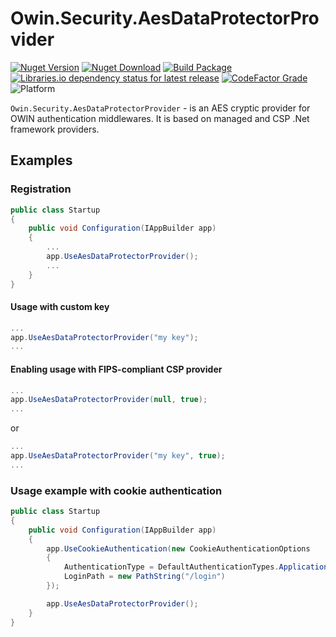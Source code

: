 # Owin.Security.AesDataProtectorProvider

[![Nuget Version](https://img.shields.io/nuget/v/Owin.Security.AesDataProtectorProvider)](https://www.nuget.org/packages/Owin.Security.AesDataProtectorProvider)
[![Nuget Download](https://img.shields.io/nuget/dt/Owin.Security.AesDataProtectorProvider)](https://www.nuget.org/packages/Owin.Security.AesDataProtectorProvider)
[![Build Package](https://github.com/i4004/Owin.Security.AesDataProtectorProvider/actions/workflows/build.yml/badge.svg)](https://github.com/i4004/Owin.Security.AesDataProtectorProvider/actions/workflows/build.yml)[![Libraries.io dependency status for latest release](https://img.shields.io/librariesio/release/nuget/Owin.Security.AesDataProtectorProvider)](https://libraries.io/nuget/Owin.Security.AesDataProtectorProvider)
[![CodeFactor Grade](https://img.shields.io/codefactor/grade/github/i4004/Owin.Security.AesDataProtectorProvider)](https://www.codefactor.io/repository/github/i4004/Owin.Security.AesDataProtectorProvider)
![Platform](https://img.shields.io/badge/platform-.NET%204.5-lightgrey)

`Owin.Security.AesDataProtectorProvider` - is an AES cryptic provider for OWIN authentication middlewares.
It is based on managed and CSP .Net framework providers.

## Examples

### Registration

```csharp
public class Startup
{
    public void Configuration(IAppBuilder app)
    {
        ...
        app.UseAesDataProtectorProvider();
        ...
    }
}
```

#### Usage with custom key

```csharp
...
app.UseAesDataProtectorProvider("my key");
...
```

#### Enabling usage with FIPS-compliant CSP provider

```csharp
...
app.UseAesDataProtectorProvider(null, true);
...
```

or

```csharp
...
app.UseAesDataProtectorProvider("my key", true);
...
```

### Usage example with cookie authentication

```csharp
public class Startup
{
    public void Configuration(IAppBuilder app)
    {
        app.UseCookieAuthentication(new CookieAuthenticationOptions
        {
            AuthenticationType = DefaultAuthenticationTypes.ApplicationCookie,
            LoginPath = new PathString("/login")
        });

        app.UseAesDataProtectorProvider();
    }
}
```
